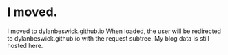 # I moved.
I moved to dylanbeswick.github.io
When loaded, the user will be redirected to dylanbeswick.github.io with the request subtree. My blog data is still hosted here.
